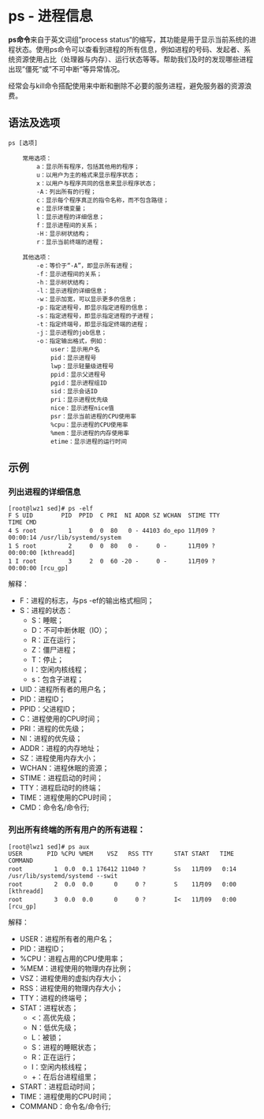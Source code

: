 # ps - 进程信息
**ps命令**来自于英文词组”process status“的缩写，其功能是用于显示当前系统的进程状态。使用ps命令可以查看到进程的所有信息，例如进程的号码、发起者、系统资源使用占比（处理器与内存）、运行状态等等。帮助我们及时的发现哪些进程出现”僵死“或”不可中断“等异常情况。  

经常会与kill命令搭配使用来中断和删除不必要的服务进程，避免服务器的资源浪费。

## 语法及选项
```
ps [选项]

    常用选项：
        a：显示所有程序，包括其他用的程序；
        u：以用户为主的格式来显示程序状态；
        x：以用户与程序共同的信息来显示程序状态；
        -A：列出所有的行程；
        c：显示每个程序真正的指令名称，而不包含路径；
        e：显示环境变量；
        l：显示进程的详细信息；
        f：显示进程间的关系；
        -H：显示树状结构；
        r：显示当前终端的进程；

    其他选项：
        -e：等价于“-A”，即显示所有进程；
        -f：显示进程间的关系；
        -h：显示树状结构；
        -l：显示进程的详细信息；
        -w：显示加宽，可以显示更多的信息；
        -p：指定进程号，即显示指定进程的信息；
        -s：指定进程号，即显示指定进程的子进程；
        -t：指定终端号，即显示指定终端的进程；
        -j：显示进程的job信息；
        -o：指定输出格式，例如：
            user：显示用户名
            pid：显示进程号
            lwp：显示轻量级进程号
            ppid：显示父进程号
            pgid：显示进程组ID
            sid：显示会话ID
            pri：显示进程优先级
            nice：显示进程nice值
            psr：显示当前进程的CPU使用率
            %cpu：显示进程的CPU使用率
            %mem：显示进程的内存使用率
            etime：显示进程的运行时间
```

## 示例
### 列出进程的详细信息
```
[root@lwz1 sed]# ps -elf
F S UID        PID  PPID  C PRI  NI ADDR SZ WCHAN  STIME TTY          TIME CMD
4 S root         1     0  0  80   0 - 44103 do_epo 11月09 ?      00:00:14 /usr/lib/systemd/system
1 S root         2     0  0  80   0 -     0 -      11月09 ?      00:00:00 [kthreadd]
1 I root         3     2  0  60 -20 -     0 -      11月09 ?      00:00:00 [rcu_gp]
```
解释：
- F：进程的标志，与ps -ef的输出格式相同；
- S：进程的状态：
    - S：睡眠；
    - D：不可中断休眠（IO）；
    - R：正在运行；
    - Z：僵尸进程；
    - T：停止；
    - I：空闲内核线程；
    - s：包含子进程；
- UID：进程所有者的用户名；
- PID：进程ID；
- PPID：父进程ID；
- C：进程使用的CPU时间；
- PRI：进程的优先级；
- NI：进程的优先级；
- ADDR：进程的内存地址；
- SZ：进程使用内存大小；
- WCHAN：进程休眠的资源；
- STIME：进程启动的时间；
- TTY：进程启动时的终端；
- TIME：进程使用的CPU时间；
- CMD：命令名/命令行;


### 列出所有终端的所有用户的所有进程：
```
[root@lwz1 sed]# ps aux
USER       PID %CPU %MEM    VSZ   RSS TTY      STAT START   TIME COMMAND
root         1  0.0  0.1 176412 11040 ?        Ss   11月09   0:14 /usr/lib/systemd/systemd --swit
root         2  0.0  0.0      0     0 ?        S    11月09   0:00 [kthreadd]
root         3  0.0  0.0      0     0 ?        I<   11月09   0:00 [rcu_gp]
```
解释：
- USER：进程所有者的用户名；
- PID：进程ID；
- %CPU：进程占用的CPU使用率；
- %MEM：进程使用的物理内存比例；
- VSZ：进程使用的虚拟内存大小；
- RSS：进程使用的物理内存大小；
- TTY：进程的终端号；
- STAT：进程状态；
    - <：高优先级；
    - N：低优先级；
    - L：被锁；
    - S：进程的睡眠状态；
    - R：正在运行；
    - I：空闲内核线程；
    - +：在后台进程组里；
- START：进程启动时间；
- TIME：进程使用的CPU时间；
- COMMAND：命令名/命令行;

